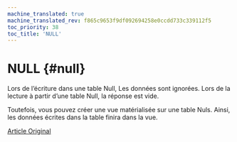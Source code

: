 ```yaml
---
machine_translated: true
machine_translated_rev: f865c9653f9df092694258e0ccdd733c339112f5
toc_priority: 38
toc_title: 'NULL'
---
```


# NULL {#null}

Lors de l’écriture dans une table Null, Les données sont ignorées. Lors de la lecture à partir d’une table Null, la réponse est vide.

Toutefois, vous pouvez créer une vue matérialisée sur une table Nuls. Ainsi, les données écrites dans la table finira dans la vue.

[Article Original](https://clickhouse.tech/docs/en/operations/table_engines/null/) <!--hide-->
